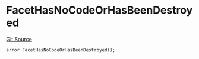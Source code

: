 # FacetHasNoCodeOrHasBeenDestroyed
[Git Source](https://github.com/thrackle-io/rules-engine/blob/3234c3c6e5bf5f01811a34cd7cc6e00de73aa6c7/src/client/token/handler/diamond/HandlerDiamond.sol)


```solidity
error FacetHasNoCodeOrHasBeenDestroyed();
```

